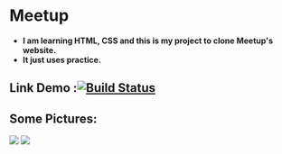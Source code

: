 # Meetup
- __I am learning HTML, CSS and this is my project to clone Meetup's website.__ 
- __It just uses practice.__
## Link Demo :[![Build Status](https://api.travis-ci.org/OrchardCMS/OrchardCore.svg?branch=dev)](http://meetup.khanhdayne.me)
## Some Pictures:
![](http://meetup.khanhdayne.me/img/layout.jpg)
![](http://meetup.khanhdayne.me/img/layout_footer.jpg)

